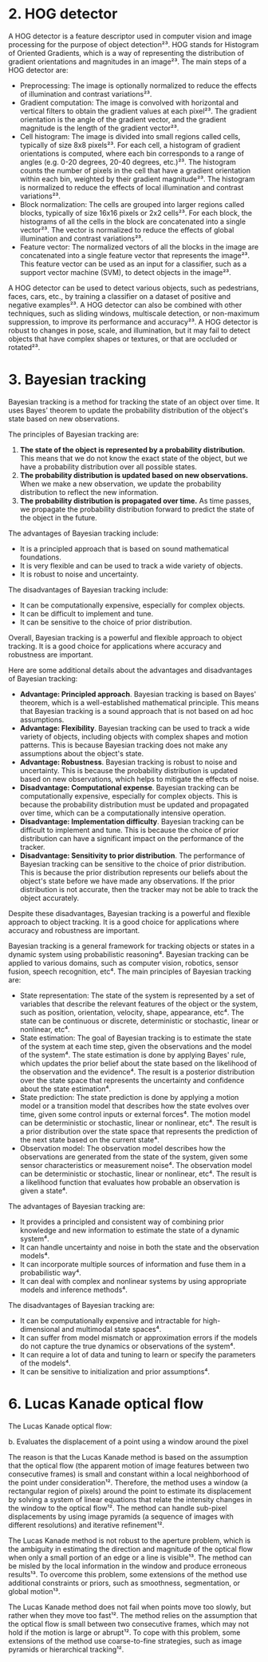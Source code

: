 # 2. HOG detector

A HOG detector is a feature descriptor used in computer vision and image processing for the purpose of object detection²³. HOG stands for Histogram of Oriented Gradients, which is a way of representing the distribution of gradient orientations and magnitudes in an image²³. The main steps of a HOG detector are:

- Preprocessing: The image is optionally normalized to reduce the effects of illumination and contrast variations²³.
- Gradient computation: The image is convolved with horizontal and vertical filters to obtain the gradient values at each pixel²³. The gradient orientation is the angle of the gradient vector, and the gradient magnitude is the length of the gradient vector²³.
- Cell histogram: The image is divided into small regions called cells, typically of size 8x8 pixels²³. For each cell, a histogram of gradient orientations is computed, where each bin corresponds to a range of angles (e.g. 0-20 degrees, 20-40 degrees, etc.)²³. The histogram counts the number of pixels in the cell that have a gradient orientation within each bin, weighted by their gradient magnitude²³. The histogram is normalized to reduce the effects of local illumination and contrast variations²³.
- Block normalization: The cells are grouped into larger regions called blocks, typically of size 16x16 pixels or 2x2 cells²³. For each block, the histograms of all the cells in the block are concatenated into a single vector²³. The vector is normalized to reduce the effects of global illumination and contrast variations²³.
- Feature vector: The normalized vectors of all the blocks in the image are concatenated into a single feature vector that represents the image²³. This feature vector can be used as an input for a classifier, such as a support vector machine (SVM), to detect objects in the image²³.

A HOG detector can be used to detect various objects, such as pedestrians, faces, cars, etc., by training a classifier on a dataset of positive and negative examples²³. A HOG detector can also be combined with other techniques, such as sliding windows, multiscale detection, or non-maximum suppression, to improve its performance and accuracy²³. A HOG detector is robust to changes in pose, scale, and illumination, but it may fail to detect objects that have complex shapes or textures, or that are occluded or rotated²³.

# 3. Bayesian tracking

Bayesian tracking is a method for tracking the state of an object over time. It uses Bayes' theorem to update the probability distribution of the object's state based on new observations.

The principles of Bayesian tracking are:

1. **The state of the object is represented by a probability distribution.** This means that we do not know the exact state of the object, but we have a probability distribution over all possible states.
2. **The probability distribution is updated based on new observations.** When we make a new observation, we update the probability distribution to reflect the new information.
3. **The probability distribution is propagated over time.** As time passes, we propagate the probability distribution forward to predict the state of the object in the future.

The advantages of Bayesian tracking include:

* It is a principled approach that is based on sound mathematical foundations.
* It is very flexible and can be used to track a wide variety of objects.
* It is robust to noise and uncertainty.

The disadvantages of Bayesian tracking include:

* It can be computationally expensive, especially for complex objects.
* It can be difficult to implement and tune.
* It can be sensitive to the choice of prior distribution.

Overall, Bayesian tracking is a powerful and flexible approach to object tracking. It is a good choice for applications where accuracy and robustness are important.

Here are some additional details about the advantages and disadvantages of Bayesian tracking:

* **Advantage: Principled approach**. Bayesian tracking is based on Bayes' theorem, which is a well-established mathematical principle. This means that Bayesian tracking is a sound approach that is not based on ad hoc assumptions.
* **Advantage: Flexibility**. Bayesian tracking can be used to track a wide variety of objects, including objects with complex shapes and motion patterns. This is because Bayesian tracking does not make any assumptions about the object's state.
* **Advantage: Robustness**. Bayesian tracking is robust to noise and uncertainty. This is because the probability distribution is updated based on new observations, which helps to mitigate the effects of noise.
* **Disadvantage: Computational expense**. Bayesian tracking can be computationally expensive, especially for complex objects. This is because the probability distribution must be updated and propagated over time, which can be a computationally intensive operation.
* **Disadvantage: Implementation difficulty**. Bayesian tracking can be difficult to implement and tune. This is because the choice of prior distribution can have a significant impact on the performance of the tracker.
* **Disadvantage: Sensitivity to prior distribution**. The performance of Bayesian tracking can be sensitive to the choice of prior distribution. This is because the prior distribution represents our beliefs about the object's state before we have made any observations. If the prior distribution is not accurate, then the tracker may not be able to track the object accurately.

Despite these disadvantages, Bayesian tracking is a powerful and flexible approach to object tracking. It is a good choice for applications where accuracy and robustness are important.

Bayesian tracking is a general framework for tracking objects or states in a dynamic system using probabilistic reasoning⁴. Bayesian tracking can be applied to various domains, such as computer vision, robotics, sensor fusion, speech recognition, etc⁴. The main principles of Bayesian tracking are:

- State representation: The state of the system is represented by a set of variables that describe the relevant features of the object or the system, such as position, orientation, velocity, shape, appearance, etc⁴. The state can be continuous or discrete, deterministic or stochastic, linear or nonlinear, etc⁴.
- State estimation: The goal of Bayesian tracking is to estimate the state of the system at each time step, given the observations and the model of the system⁴. The state estimation is done by applying Bayes' rule, which updates the prior belief about the state based on the likelihood of the observation and the evidence⁴. The result is a posterior distribution over the state space that represents the uncertainty and confidence about the state estimation⁴.
- State prediction: The state prediction is done by applying a motion model or a transition model that describes how the state evolves over time, given some control inputs or external forces⁴. The motion model can be deterministic or stochastic, linear or nonlinear, etc⁴. The result is a prior distribution over the state space that represents the prediction of the next state based on the current state⁴.
- Observation model: The observation model describes how the observations are generated from the state of the system, given some sensor characteristics or measurement noise⁴. The observation model can be deterministic or stochastic, linear or nonlinear, etc⁴. The result is a likelihood function that evaluates how probable an observation is given a state⁴.

The advantages of Bayesian tracking are:

- It provides a principled and consistent way of combining prior knowledge and new information to estimate the state of a dynamic system⁴.
- It can handle uncertainty and noise in both the state and the observation models⁴.
- It can incorporate multiple sources of information and fuse them in a probabilistic way⁴.
- It can deal with complex and nonlinear systems by using appropriate models and inference methods⁴.

The disadvantages of Bayesian tracking are:

- It can be computationally expensive and intractable for high-dimensional and multimodal state spaces⁴.
- It can suffer from model mismatch or approximation errors if the models do not capture the true dynamics or observations of the system⁴.
- It can require a lot of data and tuning to learn or specify the parameters of the models⁴.
- It can be sensitive to initialization and prior assumptions⁴.

# 6. Lucas Kanade optical flow

The Lucas Kanade optical flow:

b. Evaluates the displacement of a point using a window around the pixel

The reason is that the Lucas Kanade method is based on the assumption that the optical flow (the apparent motion of image features between two consecutive frames) is small and constant within a local neighborhood of the point under consideration¹². Therefore, the method uses a window (a rectangular region of pixels) around the point to estimate its displacement by solving a system of linear equations that relate the intensity changes in the window to the optical flow¹². The method can handle sub-pixel displacements by using image pyramids (a sequence of images with different resolutions) and iterative refinement¹².

The Lucas Kanade method is not robust to the aperture problem, which is the ambiguity in estimating the direction and magnitude of the optical flow when only a small portion of an edge or a line is visible¹³. The method can be misled by the local information in the window and produce erroneous results¹³. To overcome this problem, some extensions of the method use additional constraints or priors, such as smoothness, segmentation, or global motion¹³.

The Lucas Kanade method does not fail when points move too slowly, but rather when they move too fast¹². The method relies on the assumption that the optical flow is small between two consecutive frames, which may not hold if the motion is large or abrupt¹². To cope with this problem, some extensions of the method use coarse-to-fine strategies, such as image pyramids or hierarchical tracking¹².


